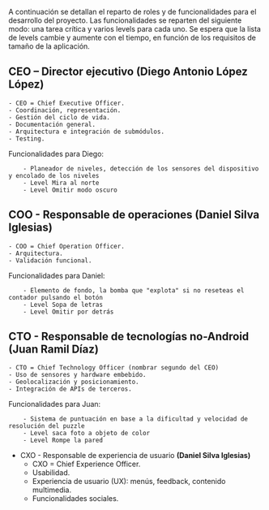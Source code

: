 A continuación se detallan el reparto de roles y de funcionalidades para el desarrollo del proyecto. Las funcionalidades se reparten del siguiente modo: una tarea crítica y varios levels para cada uno. Se espera que la lista de levels cambie y aumente con el tiempo, en función de los requisitos de tamaño de la aplicación.


## CEO – Director ejecutivo **(Diego Antonio López López)**
	- CEO = Chief Executive Officer.
	- Coordinación, representación.
	- Gestión del ciclo de vida.
	- Documentación general.
	- Arquitectura e integración de submódulos.
	- Testing.

Funcionalidades para Diego:

        - Planeador de niveles, detección de los sensores del dispositivo y encolado de los niveles
        - Level Mira al norte
        - Level Omitir modo oscuro

## COO - Responsable de operaciones **(Daniel Silva Iglesias)**
	- COO = Chief Operation Officer.
	- Arquitectura.
	- Validación funcional.

Funcionalidades para Daniel:

        - Elemento de fondo, la bomba que "explota" si no reseteas el contador pulsando el botón
        - Level Sopa de letras
        - Level Omitir por detrás

## CTO - Responsable de tecnologías no-Android **(Juan Ramil Díaz)**
	- CTO = Chief Technology Officer (nombrar segundo del CEO)
	- Uso de sensores y hardware embebido.
	- Geolocalización y posicionamiento.
	- Integración de APIs de terceros.

Funcionalidades para Juan:

        - Sistema de puntuación en base a la dificultad y velocidad de resolución del puzzle
        - Level saca foto a objeto de color
        - Level Rompe la pared

- CXO - Responsable de experiencia de usuario **(Daniel Silva Iglesias)**
	- CXO = Chief Experience Officer.
	- Usabilidad.
	- Experiencia de usuario (UX): menús, feedback, contenido multimedia.
	- Funcionalidades sociales.